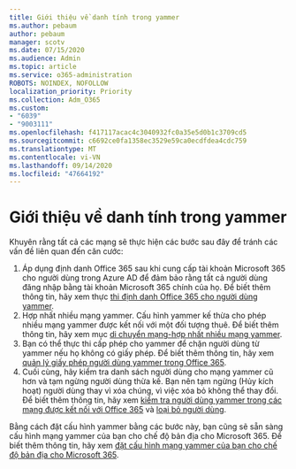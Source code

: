 ```yaml
---
title: Giới thiệu về danh tính trong yammer
ms.author: pebaum
author: pebaum
manager: scotv
ms.date: 07/15/2020
ms.audience: Admin
ms.topic: article
ms.service: o365-administration
ROBOTS: NOINDEX, NOFOLLOW
localization_priority: Priority
ms.collection: Adm_O365
ms.custom:
- "6039"
- "9003111"
ms.openlocfilehash: f417117acac4c3040932fc0a35e5d0b1c3709cd5
ms.sourcegitcommit: c6692ce0fa1358ec3529e59ca0ecdfdea4cdc759
ms.translationtype: MT
ms.contentlocale: vi-VN
ms.lasthandoff: 09/14/2020
ms.locfileid: "47664192"
---
```

# <a name="about-identity-in-yammer"></a>Giới thiệu về danh tính trong yammer

Khuyên rằng tất cả các mạng sẽ thực hiện các bước sau đây để tránh các vấn đề liên quan đến căn cước:

1. Áp dụng định danh Office 365 sau khi cung cấp tài khoản Microsoft 365 cho người dùng trong Azure AD để đảm bảo rằng tất cả người dùng đăng nhập bằng tài khoản Microsoft 365 chính của họ. Để biết thêm thông tin, hãy xem thực [thi định danh Office 365 cho người dùng yammer](https://docs.microsoft.com/yammer/configure-your-yammer-network/enforce-office-365-identity).
2. Hợp nhất nhiều mạng yammer. Cấu hình yammer kế thừa cho phép nhiều mạng yammer được kết nối với một đối tượng thuê. Để biết thêm thông tin, hãy xem mục [di chuyển mạng-hợp nhất nhiều mạng yammer](https://docs.microsoft.com/yammer/configure-your-yammer-network/consolidate-multiple-yammer-networks).
3. Bạn có thể thực thi cấp phép cho yammer để chặn người dùng từ yammer nếu họ không có giấy phép. Để biết thêm thông tin, hãy xem [quản lý giấy phép người dùng yammer trong Office 365](https://docs.microsoft.com/yammer/manage-yammer-users/manage-yammer-licenses-in-office-365).
4. Cuối cùng, hãy kiểm tra danh sách người dùng cho mạng yammer cũ hơn và tạm ngừng người dùng thừa kế. Bạn nên tạm ngừng (Hủy kích hoạt) người dùng thay vì xóa chúng, vì việc xóa bỏ không thể thay đổi. Để biết thêm thông tin, hãy xem [kiểm tra người dùng yammer trong các mạng được kết nối với Office 365](https://docs.microsoft.com/yammer/manage-yammer-users/audit-users-connected-to-office-365) và [loại bỏ người dùng](https://docs.microsoft.com/yammer/manage-yammer-users/add-block-or-remove-users#remove-users).

Bằng cách đặt cấu hình yammer bằng các bước này, bạn cũng sẽ sẵn sàng cấu hình mạng yammer của bạn cho chế độ bản địa cho Microsoft 365. Để biết thêm thông tin, hãy xem [đặt cấu hình mạng yammer của bạn cho chế độ bản địa cho Microsoft 365](https://docs.microsoft.com/yammer/configure-your-yammer-network/native-mode).